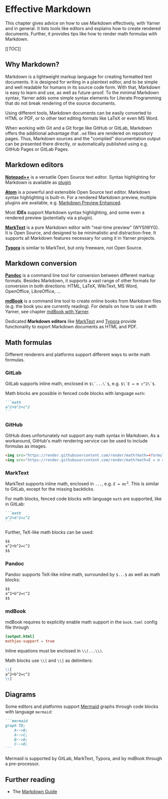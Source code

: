 # Effective Markdown

This chapter gives advice on how to use Markdown effectively, with Yarner and in general. It lists tools like editors and explains how to create rendered documents. Further, it provides tips like how to render math formulas with Markdown.

[[_TOC_]]

## Why Markdown?

Markdown is a lightweight markup language for creating formatted text documents. It is designed for writing in a plaintext editor, and to be simple and well readable for humans in its source code form. With that, Markdown is easy to learn and use, as well as future-proof. To the minimal Markdown syntax, Yarner adds some simple syntax elements for Literate Programming that do not break rendering of the source documents.

Using different tools, Markdown documents can be easily converted to HTML or PDF, or to other text editing formats like LaTeX or even MS Word.

When working with Git and a Git forge like GitHub or GitLab, Markdown offers the additional advantage that `.md` files are rendered on repository pages. Thus, Markdown sources and the "compiled" documentation output can be presented there directly, or automatically published using e.g. GitHub Pages or GitLab Pages.

## Markdown editors

[**Notepad++**](https://notepad-plus-plus.org) is a versatile Open Source text editor. Syntax highlighting for Markdown is available as [plugin](https://github.com/Edditoria/markdown-plus-plus)

[**Atom**](https://atom.io/) is a powerful and extensible Open Source text editor. Markdown syntax highlighting is built-in. For a rendered Markdown preview, multiple plugins are available, e.g. [Markdown Preview Enhanced](https://atom.io/packages/markdown-preview-enhanced).

Most **IDEs** support Markdown syntax highlighting, and some even a rendered preview (potentially via a plugin).

[**MarkText**](https://marktext.app/) is a pure Markdown editor with "real-time preview" (WYSIWYG). It is Open Source, and designed to be minimalistic and distraction-free. It supports all Markdown features necessary for using it in Yarner projects.

[**Typora**](https://typora.io/) is similar to MarkText, but only freeware, not Open Source.

## Markdown conversion

[**Pandoc**](https://pandoc.org/) is a command line tool for conversion between different markup formats. Besides Markdown, it supports a vast range of other formats for conversion in both directions: HTML, LaTeX, WikiText, MS Word, OpenOffice, LibreOffice, ...

[**mdBook**](https://github.com/rust-lang/mdBook) is a command line tool to create online books from Markdown files (e.g. the book you are currently reading). For details on how to use it with Yarner, see chapter [mdBook with Yarner](./mdbook.md).

Dedicated **Markdown editors** like [MarkText](https://marktext.app/) and [Typora](https://typora.io/) provide functionality to export Markdown documents as HTML and PDF.

## Math formulas

Different renderers and platforms support different ways to write math formulas.

### GitLab

GitLab supports inline math, enclosed in <code>$\`...\`$</code>, e.g. <code>$\`E = m c^2\`$</code>.

Math blocks are possible in fenced code blocks with language `math`:

~~~markdown
```math
a^2+b^2=c^2
```
~~~

### GitHub

GitHub does unfortunately not support any math syntax in Markdown. As a workaround, GitHub's math rendering service can be used to include formulas as images.

```html
<img src="https://render.githubusercontent.com/render/math?math=<formula>">
<img src="https://render.githubusercontent.com/render/math?math=E = m c^2">
```

### MarkText

MarkText supports inline math, enclosed in <code>$...$</code>, e.g. <code>$E = m c^2$</code>. This is similar to GitLab, except for the missing backticks.

For math blocks, fenced code blocks with language `math` are supported, like in GitLab:

~~~markdown
```math
a^2+b^2=c^2
```
~~~

Further, TeX-like math blocks can be used:

```markdown
$$
a^2+b^2=c^2
$$
```

### Pandoc

Pandoc supports TeX-like inline math, surrounded by `$...$` as well as math blocks:

```markdown
$$
a^2+b^2=c^2
$$
```

### mdBook

mdBook requires to explicitly enable math support in the `book.toml` config file through

```toml
[output.html]
mathjax-support = true
```

Inline equations must be enclosed in `\\(...\\)`.

Math blocks use `\\[` and `\\]` as delimiters:

```markdown
\\[
a^2+b^2=c^2
\\]
```

## Diagrams

Some editors and platforms support [Mermaid](https://mermaid-js.github.io/mermaid/) graphs through code blocks with language `mermaid`:

~~~markdown
```mermaid
graph TD;
    A-->B;
    A-->C;
    B-->D;
    C-->D;
```
~~~

Mermaid is supported by GitLab, MarkText, Typora, and by mdBook through a pre-processor.

## Further reading

* The [Markdown Guide](https://www.markdownguide.org/)
